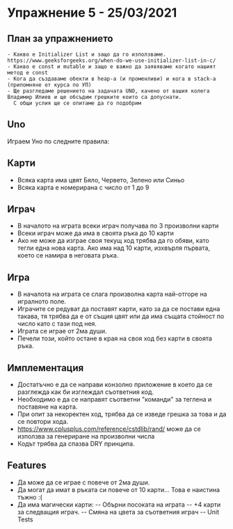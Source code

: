# Упражнение 5 - 25/03/2021
## План за упражнението
    - Какво е Initializer List и защо да го използваме. https://www.geeksforgeeks.org/when-do-we-use-initializer-list-in-c/
    - Какво е const и mutable и защо е важно да заявяваме когато нашият метод е const
    - Кога да създаваме обекти в heap-а (и променливи) и кога в stack-а (припомняне от курса по УП)
    - Ще разгледаме решението на задачата UNO, качено от вашия колега Владимир Илиев и ще обсъдим грешките които са допуснати.
      С общи услия ще се опитаме да го подобрим

## Uno
Играем Уно по следните правила:

## Карти
 - Всяка карта има цвят Бяло, Червето, Зелено или Синьо
 - Всяка карта е номерирана с число от 1 до 9

## Играч
 - В началото на играта всеки играч получава по 3 произволни карти
 - Всеки играч може да има в своята ръка до 10 карти
 - Ако не може да изграе своя текущ ход трябва да го обяви, като тегли
една нова карта. Ако има над 10 карти, изхвърля първата, което се
намира в неговата ръка.

## Игра
 - В началота на играта се слага произволна карта най-отгоре на игралното поле.
 - Играчите се редуват да поставят карти, като за да се постави една
такава, тя трябва да е от същия цвят или да има същата стойност по
число като с тази под нея.
 - Играта се играе от 2ма души.
 - Печели този, който остане в края на своя ход без карти в своята ръка.

## Имплементация
 - Достатъчно е да се направи конзолно приложение в което да се
разглежда как би изглеждал съответния код.
 - Необходимо е да се направят съответни "команди" за теглена и
поставяне на карта.
 - При опит за некоректен ход, трябва да се изведе грешка за това и да
се повтори хода.
 - https://www.cplusplus.com/reference/cstdlib/rand/ може да се
използва за генериране на произволни числа
 - Кодът трябва да спазва DRY принципа.


## Features
 - Да може да се играе с повече от 2ма души.
 - Да могат да имат в ръката си повече от 10 карти... Това е наистина тъжно :(
 - Да има магически карти:
 -- Обърни посоката на играта
 -- +4 карти за следващия играч.
 -- Смяна на цвета за съответния играч
 -- Unit Tests
 